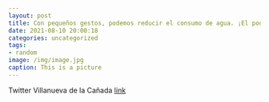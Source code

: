 ```yaml
---
layout: post
title: Con pequeños gestos, podemos reducir el consumo de agua. ¡El poder está en nuestras manos! Sigamos los consejos del Canal de Isa...
date: 2021-08-10 20:00:18
categories: uncategorized
tags:
- random
image: /img/image.jpg
caption: This is a picture
---
```

Twitter Villanueva de la Cañada [link](https://twitter.com/AytoVDLCanada/status/1425031034345869333)
